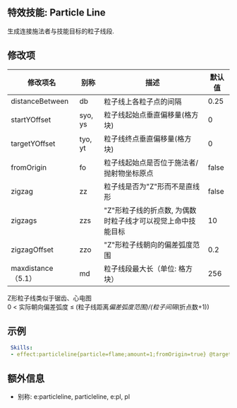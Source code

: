 特效技能: Particle Line
--------------------------

生成连接施法者与技能目标的粒子线段.

修改项
----------

| 修改项名 | 别称    | 描述                                                                                                    | 默认值 |
|-----------|------------|----------------------------------------------------------------------------------------------------------------|---------------|
| distanceBetween | db       | 粒子线上各粒子点的间隔 | 0.25          |
| startYOffset    | syo, ys  | 粒子线起始点垂直偏移量(格方块) | 0             |
| targetYOffset   | tyo, yt  | 粒子线终点垂直偏移量(格方块) | 0             |
| fromOrigin      | fo       | 粒子线起始点是否位于施法者/抛射物坐标原点  | false         |
| zigzag          | zz       | 粒子线是否为"Z"形而不是直线形 | false         |
| zigzags         | zzs      | "Z"形粒子线的折点数, 为偶数时粒子线才可以视觉上命中技能目标 | 10            |
| zigzagOffset    | zzo      | "Z"形粒子线朝向的偏差弧度范围 | 0.2  |
| maxdistance（5.1） | md | 粒子线段最大长（单位: 格方块） | 256 |

Z形粒子线类似于锯齿、心电图  
0 < 实际朝向偏差弧度 ≤ (粒子线距离*偏差弧度范围)/(粒子间隔*(折点数+1))

示例
--------

```yaml
 Skills:
 - effect:particleline{particle=flame;amount=1;fromOrigin=true} @target
```

额外信息
---

- 别称: e:particleline, particleline, e:pl, pl